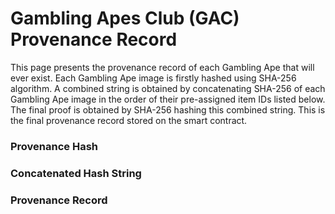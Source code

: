 # Gambling Apes Club (GAC) Provenance Record

This page presents the provenance record of each Gambling Ape that will ever exist. Each Gambling Ape image is firstly hashed using SHA-256 algorithm. A combined string is obtained by concatenating SHA-256 of each Gambling Ape image in the order of their pre-assigned item IDs listed below. The final proof is obtained by SHA-256 hashing this combined string. This is the final provenance record stored on the smart contract.

### Provenance Hash

### Concatenated Hash String

### Provenance Record

